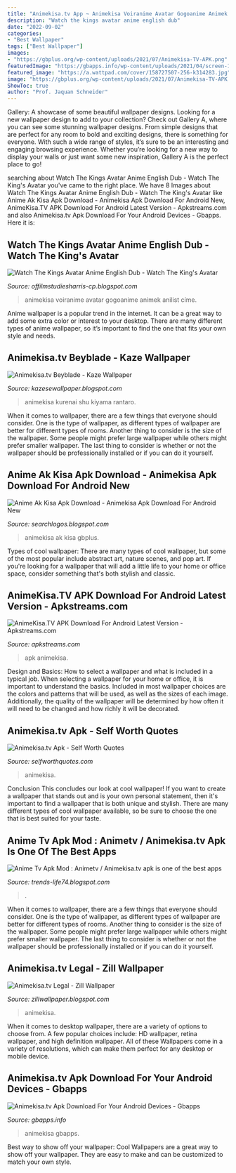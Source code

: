 ```yaml
---
title: "Animekisa.tv App ~ Animekisa Voiranime Avatar Gogoanime Animek Anilist Címe"
description: "Watch the kings avatar anime english dub"
date: "2022-09-02"
categories:
- "Best Wallpaper"
tags: ["Best Wallpaper"]
images:
- "https://gbplus.org/wp-content/uploads/2021/07/Animekisa-TV-APK.png"
featuredImage: "https://gbapps.info/wp-content/uploads/2021/04/screen-1-41-768x1119.jpg"
featured_image: "https://a.wattpad.com/cover/158727507-256-k314283.jpg"
image: "https://gbplus.org/wp-content/uploads/2021/07/Animekisa-TV-APK.png"
ShowToc: true
author: "Prof. Jaquan Schneider"
---
```



Gallery: A showcase of some beautiful wallpaper designs.
Looking for a new wallpaper design to add to your collection? Check out Gallery A, where you can see some stunning wallpaper designs. From simple designs that are perfect for any room to bold and exciting designs, there is something for everyone. With such a wide range of styles, it’s sure to be an interesting and engaging browsing experience. Whether you’re looking for a new way to display your walls or just want some new inspiration, Gallery A is the perfect place to go!
		
		
		
		
		
		
		
	

		
searching about Watch The Kings Avatar Anime English Dub - Watch The King&#039;s Avatar you've came to the right place. We have 8 Images about Watch The Kings Avatar Anime English Dub - Watch The King&#039;s Avatar like Anime Ak Kisa Apk Download - Animekisa Apk Download For Android New, AnimeKisa.TV APK Download For Android Latest Version - Apkstreams.com and also Animekisa.tv Apk Download For Your Android Devices - Gbapps. Here it is:
		
    
## Watch The Kings Avatar Anime English Dub - Watch The King&#039;s Avatar

<img loading=lazy src="https://animekisa.tv/img/coversjpg/mouse-dubbed.png?104" onerror="this.onerror=null;this.src='https://tse4.mm.bing.net/th?id=OIP.kU-qeKbym2pH-BseJhCyRgAAAA&amp;pid=15.1';" alt="Watch The Kings Avatar Anime English Dub - Watch The King&#039;s Avatar">

_Source: offilmstudiesharris-cp.blogspot.com_

>animekisa voiranime avatar gogoanime animek anilist címe. 

	

Anime wallpaper is a popular trend in the internet. It can be a great way to add some extra color or interest to your desktop. There are many different types of anime wallpaper, so it’s important to find the one that fits your own style and needs.

    
## Animekisa.tv Beyblade - Kaze Wallpaper

<img loading=lazy src="https://a.wattpad.com/cover/158727507-256-k314283.jpg" onerror="this.onerror=null;this.src='https://tse2.mm.bing.net/th?id=OIP.krIR1JVM4G1cwBJXhbOALgAAAA&amp;pid=15.1';" alt="Animekisa.tv Beyblade - Kaze Wallpaper">

_Source: kazesewallpaper.blogspot.com_

>animekisa kurenai shu kiyama rantaro. 

	

When it comes to wallpaper, there are a few things that everyone should consider. One is the type of wallpaper, as different types of wallpaper are better for different types of rooms. Another thing to consider is the size of the wallpaper. Some people might prefer large wallpaper while others might prefer smaller wallpaper. The last thing to consider is whether or not the wallpaper should be professionally installed or if you can do it yourself.

    
## Anime Ak Kisa Apk Download - Animekisa Apk Download For Android New

<img loading=lazy src="https://gbplus.org/wp-content/uploads/2021/07/Animekisa-TV-APK.png" onerror="this.onerror=null;this.src='https://tse4.mm.bing.net/th?id=OIP.1tZ5-2gRQiKATbW4QOqTcAHaEG&amp;pid=15.1';" alt="Anime Ak Kisa Apk Download - Animekisa Apk Download For Android New">

_Source: searchlogos.blogspot.com_

>animekisa ak kisa gbplus. 

	

Types of cool wallpaper:
There are many types of cool wallpaper, but some of the most popular include abstract art, nature scenes, and pop art. If you're looking for a wallpaper that will add a little life to your home or office space, consider something that's both stylish and classic.

    
## AnimeKisa.TV APK Download For Android Latest Version - Apkstreams.com

<img loading=lazy src="https://www.apkstreams.com/wp-content/uploads/2021/06/Animekesa.tv-apk.jpg" onerror="this.onerror=null;this.src='https://tse3.mm.bing.net/th?id=OIP.Lb2Sa1YihqpfciQfAwZglQHaEK&amp;pid=15.1';" alt="AnimeKisa.TV APK Download For Android Latest Version - Apkstreams.com">

_Source: apkstreams.com_

>apk animekisa. 

	

Design and Basics: How to select a wallpaper and what is included in a typical job.
When selecting a wallpaper for your home or office, it is important to understand the basics. Included in most wallpaper choices are the colors and patterns that will be used, as well as the sizes of each image. Additionally, the quality of the wallpaper will be determined by how often it will need to be changed and how richly it will be decorated.

    
## Animekisa.tv Apk - Self Worth Quotes

<img loading=lazy src="http://selfworthquotes.com/wp-content/uploads/2021/05/animekisa.tv-apk-156965-699x1024.jpg" onerror="this.onerror=null;this.src='https://tse3.mm.bing.net/th?id=OIP.xf7OHuO0PXjFv5NoHAGlEAHaK2&amp;pid=15.1';" alt="Animekisa.tv Apk - Self Worth Quotes">

_Source: selfworthquotes.com_

>animekisa. 

	

Conclusion
This concludes our look at cool wallpaper! If you want to create a wallpaper that stands out and is your own personal statement, then it's important to find a wallpaper that is both unique and stylish. There are many different types of cool wallpaper available, so be sure to choose the one that is best suited for your taste.

    
## Anime Tv Apk Mod : Animetv / Animekisa.tv Apk Is One Of The Best Apps

<img loading=lazy src="https://lh3.googleusercontent.com/proxy/B-3H1TV9yV2jxVBzfKbG4KgGU4dZw6xwfkkD4PPTCicAc9nDQm4QVGQhWbl_UYBMifnGto7Mb9eU1qZu4M5ULDrTiBu19iXftTq_KXkVgmaTTYzvqcHMch7u4pLmZuyxrrFh6dRMpa5i09ygsfKVrC0wALp-lFzpSWa4RUopn14UC7Pq6Q4z-ALKnw09PPtXfjUbPVaAbPk=w1200-h630-p-k-no-nu" onerror="this.onerror=null;this.src='https://tse2.mm.bing.net/th?id=OIP.B-Gy_YiqdhpJdGD1eYVQDgHaHa&amp;pid=15.1';" alt="Anime Tv Apk Mod : Animetv / Animekisa.tv apk is one of the best apps">

_Source: trends-life74.blogspot.com_

>. 

	

When it comes to wallpaper, there are a few things that everyone should consider. One is the type of wallpaper, as different types of wallpaper are better for different types of rooms. Another thing to consider is the size of the wallpaper. Some people might prefer large wallpaper while others might prefer smaller wallpaper. The last thing to consider is whether or not the wallpaper should be professionally installed or if you can do it yourself.

    
## Animekisa.tv Legal - Zill Wallpaper

<img loading=lazy src="https://gonewson.com/wp-content/uploads/2021/06/Animekisa-animekisa-com-Watch-and-Download-Anime-Website-Animekisa-TV.jpg" onerror="this.onerror=null;this.src='https://tse3.mm.bing.net/th?id=OIP.d8uSuA6AjPWGtaDyGM2U0gHaEK&amp;pid=15.1';" alt="Animekisa.tv Legal - Zill Wallpaper">

_Source: zillwallpaper.blogspot.com_

>animekisa. 

	

When it comes to desktop wallpaper, there are a variety of options to choose from. A few popular choices include: HD wallpaper, retina wallpaper, and high definition wallpaper. All of these Wallpapers come in a variety of resolutions, which can make them perfect for any desktop or mobile device. 

    
## Animekisa.tv Apk Download For Your Android Devices - Gbapps

<img loading=lazy src="https://gbapps.info/wp-content/uploads/2021/04/screen-1-41-768x1119.jpg" onerror="this.onerror=null;this.src='https://tse3.mm.bing.net/th?id=OIP.NskJT5HxNnbsBuwnbghFEwHaKy&amp;pid=15.1';" alt="Animekisa.tv Apk Download For Your Android Devices - Gbapps">

_Source: gbapps.info_

>animekisa gbapps. 

	

Best way to show off your wallpaper:
Cool Wallpapers are a great way to show off your wallpaper. They are easy to make and can be customized to match your own style.

